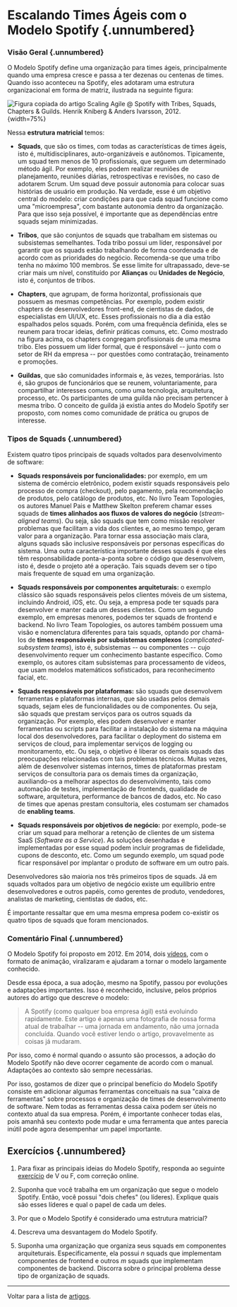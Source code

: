# Escalando Times Ágeis com o Modelo Spotify {.unnumbered}

### Visão Geral {.unnumbered}

O Modelo Spotify define uma organização para times ágeis, principalmente 
quando uma empresa cresce e passa a ter dezenas ou centenas de times. Quando isso 
aconteceu na Spotify, eles adotaram uma estrutura organizacional em forma 
de matriz, ilustrada na seguinte figura:

![Figura copiada do artigo Scaling Agile @ Spotify
with Tribes, Squads, Chapters & Guilds.
Henrik Kniberg & Anders Ivarsson, 2012.](./figs/modelo-spotify.jpg){width=75%}

Nessa **estrutura matricial** temos:

* **Squads**, que são os times, com todas as características de times
ágeis, isto é, multidisciplinares, auto-organizáveis e autônomos. 
Tipicamente, um squad tem menos de 10 profissionais, que seguem um determinado 
método ágil. Por exemplo, eles podem realizar reuniões de 
planejamento, reuniões diárias, retrospectivas e revisões, no caso de 
adotarem Scrum. Um squad deve possuir autonomia para colocar suas histórias
de usuário em produção. Na verdade, esse é um objetivo central do modelo:
criar condições para que cada squad funcione como uma "microempresa", com 
bastante autonomia dentro da organização. Para que isso seja possível, 
é importante que as dependências entre squads sejam minimizadas.

* **Tribos**, que são conjuntos de squads que trabalham em sistemas ou subsistemas 
semelhantes. Toda tribo possui um líder, responsável por garantir que os 
squads estão trabalhando de forma coordenada e de acordo com as prioridades do negócio. Recomenda-se que uma tribo tenha no  máximo 100 membros. Se esse limite for ultrapassado, deve-se criar mais um nível, constituído por **Alianças** ou **Unidades de Negócio**, isto é, conjuntos de tribos.

* **Chapters**, que agrupam, de forma horizontal, profissionais que possuem as mesmas
competências. Por exemplo, podem existir chapters de desenvolvedores 
front-end, de cientistas de dados, de especialistas em UI/UX, etc. Esses profissionais 
no dia a dia estão espalhados pelos squads. Porém, com uma frequência definida, 
eles se reunem para trocar ideias, definir práticas comuns, etc. Como mostrado 
na figura acima, os chapters congregam profissionais de uma mesma tribo. 
Eles possuem um líder formal, que é responsável -- junto com o setor de RH da 
empresa -- por questões como contratação, treinamento e promoções.

* **Guildas**, que são comunidades informais e, às vezes, temporárias. Isto é,
são grupos de funcionários que se reunem, voluntariamente, para compartilhar 
interesses comuns, como uma tecnologia, arquitetura, processo, etc. Os participantes de uma guilda não precisam pertencer à mesma tribo. O conceito de guilda já existia antes
do Modelo Spotify ser proposto, com nomes como comunidade de prática ou grupos
de interesse.


### Tipos de Squads {.unnumbered}

Existem quatro tipos principais de squads voltados para desenvolvimento 
de software:

* **Squads responsáveis por funcionalidades:** por exemplo, em 
um sistema de comércio eletrônico, podem existir squads responsáveis pelo 
processo de compra (checkout), pelo pagamento, pela recomendação de 
produtos, pelo catálogo de produtos, etc. No livro Team Topologies,
os autores Manuel Pais e Matthew Skelton preferem chamar esses squads
de **times alinhados aos fluxos de valores do negócio** (*stream-aligned teams*).
Ou seja, são squads que tem como missão resolver problemas que facilitam a vida
dos clientes e, ao mesmo tempo, geram valor para a organização. Para tornar 
essa associação mais clara, alguns squads são inclusive responsáveis por 
personas específicas do sistema. Uma outra característica importante desses 
squads é que eles têm responsabilidade ponta-a-ponta sobre o código que 
desenvolvem, isto é, desde o projeto até a operação. Tais squads devem ser o 
tipo mais frequente de squad em uma organização.

* **Squads responsáveis por componentes arquiteturais:** o exemplo clássico 
são squads responsáveis pelos clientes móveis de um sistema, incluindo 
Android, iOS, etc. Ou seja, a empresa pode ter squads para 
desenvolver e manter cada um desses clientes. Como um segundo exemplo,
em empresas menores, podemos ter squads de frontend e backend. No livro 
Team Topologies, os autores também possuem uma visão e nomenclatura 
diferentes para tais squads, optando por chamá-los de **times responsáveis 
por subsistemas complexos** (*complicated-subsystem teams*), isto é, 
subsistemas -- ou componentes -- cujo desenvolvimento requer um 
conhecimento bastante específico. Como exemplo, os autores citam subsistemas para 
processamento de vídeos, que usam modelos matemáticos sofisticados, 
para reconhecimento facial, etc.

* **Squads responsáveis por plataformas:** são squads que desenvolvem
ferramentas e plataformas internas, que são usadas pelos demais
squads, sejam eles de funcionalidades ou de componentes. Ou seja,
são squads que prestam serviços para os outros squads da organização. 
Por exemplo, eles podem desenvolver e manter ferramentas ou scripts para 
facilitar a instalação do sistema na máquina local dos desenvolvedores, 
para facilitar o deployment do sistema em serviços de cloud, para 
implementar serviços de logging ou monitoramento, etc. Ou seja, o 
objetivo é liberar os demais squads das preocupações relacionadas com
tais problemas técnicos. Muitas vezes, além de desenvolver sistemas 
internos, times de plataformas prestam serviços de consultoria para os 
demais times da organização, auxiliando-os a melhorar aspectos do 
desenvolvimento, tais como automação de testes, implementação de frontends, 
qualidade de software, arquitetura, performance de bancos de dados, etc. 
No caso de times que apenas prestam consultoria, eles costumam ser chamados
de **enabling teams**.

* **Squads responsáveis por objetivos de negócio:** por exemplo, pode-se criar 
um squad para melhorar a retenção de clientes de um sistema SaaS 
(*Software as a Service*). As soluções desenhadas e implementadas por esse 
squad podem incluir programas de fidelidade, cupons de desconto, etc. 
Como um segundo exemplo, um squad pode ficar responsável por implantar
o produto de software em um outro país.

Desenvolvedores são maioria nos três primeiros tipos de squads.
Já em squads voltados para um objetivo de negócio existe um 
equilíbrio entre desenvolvedores e outros papéis, como gerentes 
de produto, vendedores, analistas de marketing, cientistas de 
dados, etc.

É importante ressaltar que em uma mesma empresa podem co-existir 
os quatro tipos de squads que foram mencionados.

### Comentário Final {.unnumbered}

O Modelo Spotify foi proposto em 2012. Em 2014, 
dois [vídeos](https://blog.crisp.se/2014/03/27/henrikkniberg/spotify-engineering-culture-part-1),
com o formato de animação, viralizaram e ajudaram a tornar o modelo 
largamente conhecido.

Desde essa época, a sua adoção, mesmo na Spotify, passou por evoluções e 
adaptações importantes. Isso é reconhecido, inclusive, pelos próprios 
autores do artigo que descreve o modelo:

> A Spotify (como qualquer boa empresa ágil) está evoluindo rapidamente. Este artigo
é apenas uma fotografia de nossa forma atual de trabalhar -- uma jornada em andamento, 
não uma jornada concluída. Quando você estiver lendo o artigo, provavelmente
as coisas já mudaram.

Por isso, como é normal quando o assunto são processos, a adoção do 
Modelo Spotify não deve ocorrer cegamente de acordo com o manual. 
Adaptações ao contexto são sempre necessárias. 

Por isso, gostamos de dizer que o principal benefício do Modelo Spotify 
consiste em adicionar algumas ferramentas conceituais na sua 
"caixa de ferramentas" sobre processos e organização de times de desenvolvimento
de software. Nem todas as ferramentas dessa caixa podem ser úteis no contexto atual 
da sua empresa. Porém, é importante conhecer todas elas, pois amanhã seu contexto 
pode mudar e uma ferramenta que antes parecia inútil pode agora 
desempenhar um papel importante.

## Exercícios {.unnumbered}

1. Para fixar as principais ideias do Modelo Spotify, responda ao seguinte [exercício](../exercicios/exvf.html#/cap/Spotify) de V ou F, com correção online.

2. Suponha que você trabalha em um organização que segue o modelo Spotify. Então, você possui "dois chefes" (ou líderes). Explique quais são esses líderes e qual o papel de cada um deles.

3. Por que o Modelo Spotify é considerado uma estrutura matricial?

4. Descreva uma desvantagem do Modelo Spotify.

5. Suponha uma organização que organiza seus squads em componentes arquiteturais. Especificamente, ela possui *n* squads que implementam componentes de frontend e 
outros *m* squads que implementam componentes de backend. Discorra sobre o principal problema desse tipo de organização de squads.

* * * 

Voltar para a lista de [artigos](./artigos.html).
